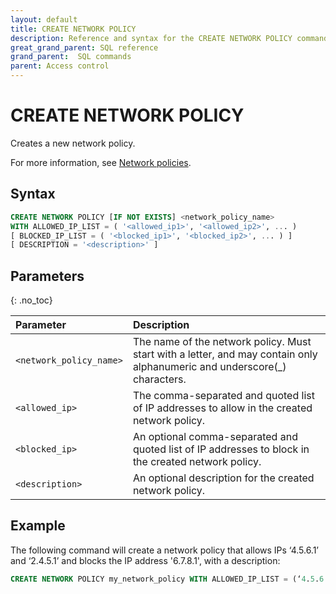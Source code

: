 ```yaml
---
layout: default
title: CREATE NETWORK POLICY
description: Reference and syntax for the CREATE NETWORK POLICY command.
great_grand_parent: SQL reference
grand_parent:  SQL commands
parent: Access control
---
```


# CREATE NETWORK POLICY
Creates a new network policy.

For more information, see [Network policies](../../../Guides/security/network-policies.md).

## Syntax

```sql
CREATE NETWORK POLICY [IF NOT EXISTS] <network_policy_name>
WITH ALLOWED_IP_LIST = ( '<allowed_ip1>', '<allowed_ip2>', ... )
[ BLOCKED_IP_LIST = ( '<blocked_ip1>', '<blocked_ip2>', ... ) ]
[ DESCRIPTION = '<description>' ]
```

## Parameters 
{: .no_toc} 

| Parameter  | Description |
| :--------- | :---------- |
| `<network_policy_name>`                              | The name of the network policy. Must start with a letter, and may contain only alphanumeric and underscore(_) characters.   |
| `<allowed_ip>`                      | The comma-separated and quoted list of IP addresses to allow in the created network policy.  |         
| `<blocked_ip>` | An optional comma-separated and quoted list of IP addresses to block in the created network policy.  |
| `<description>` | An optional description for the created network policy. | 

## Example

The following command will create a network policy that allows IPs ‘4.5.6.1’ and ‘2.4.5.1’ and blocks the IP address '6.7.8.1', with a description: 

```sql
CREATE NETWORK POLICY my_network_policy WITH ALLOWED_IP_LIST = (‘4.5.6.1’, ‘2.4.5.1’) BLOCKED_IP_LIST = ('6.7.8.1') DESCRIPTION = 'my new network policy'
```
